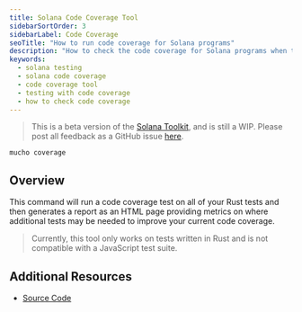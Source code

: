 ```yaml
---
title: Solana Code Coverage Tool
sidebarSortOrder: 3
sidebarLabel: Code Coverage
seoTitle: "How to run code coverage for Solana programs"
description: "How to check the code coverage for Solana programs when testing"
keywords:
  - solana testing
  - solana code coverage
  - code coverage tool
  - testing with code coverage
  - how to check code coverage
---
```


> This is a beta version of the [Solana Toolkit](/docs/toolkit/index.md), and is
> still a WIP. Please post all feedback as a GitHub issue
> [here](https://github.com/solana-foundation/developer-content/issues/new?title=%5Btoolkit%5D%20).

```shell
mucho coverage
```

## Overview

This command will run a code coverage test on all of your Rust tests and then
generates a report as an HTML page providing metrics on where additional tests
may be needed to improve your current code coverage.

> Currently, this tool only works on tests written in Rust and is not compatible
> with a JavaScript test suite.

## Additional Resources

- [Source Code](https://github.com/LimeChain/zest?tab=readme-ov-file)
